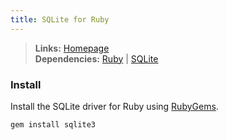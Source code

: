 ```yaml
---
title: SQLite for Ruby
---
```



> **Links:** [Homepage](http://rubygems.org/gems/sqlite3)  
> **Dependencies:** [Ruby](/ruby) | [SQLite](/sqlite)


### Install

Install the SQLite driver for Ruby using [RubyGems](http://rubygems.org/).

	gem install sqlite3

